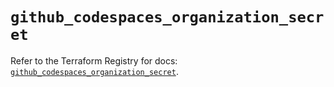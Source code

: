 # `github_codespaces_organization_secret`

Refer to the Terraform Registry for docs: [`github_codespaces_organization_secret`](https://registry.terraform.io/providers/integrations/github/6.4.0/docs/resources/codespaces_organization_secret).
